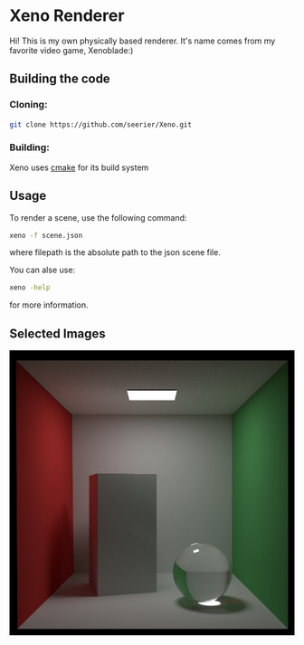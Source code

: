 # Xeno Renderer
Hi! This is my own physically based renderer. It's name comes from my favorite video game, Xenoblade:)

## Building the code
### Cloning:
```bash
git clone https://github.com/seerier/Xeno.git
```

### Building:
Xeno uses [cmake](http://www.cmake.org/) for its build system

## Usage
To render a scene, use the following command:
```bash
xeno -f scene.json
```
where filepath is the absolute path to the json scene file.

You can alse use:
```bash
xeno -help
```
for more information.

## Selected Images
![Render 1](gallery/sphere-dielectric.png)
